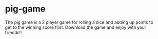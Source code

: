 # pig-game

The pig game is a 2 player game for rolling a dice and adding up points to get to the winning score first.
Download the game and enjoy with your friends!!
